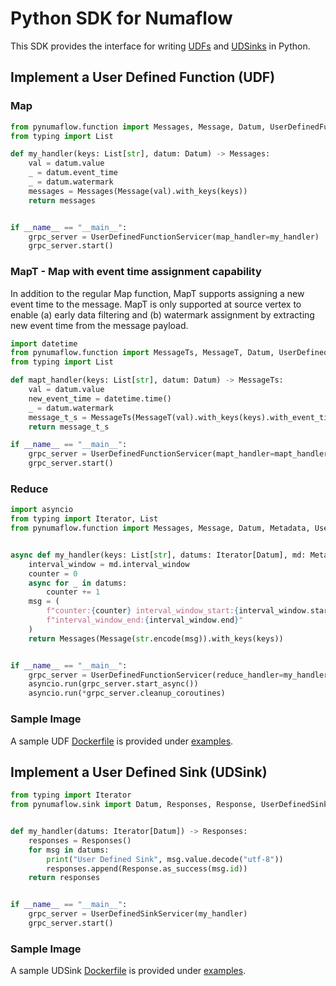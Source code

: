 # Python SDK for Numaflow

This SDK provides the interface for writing [UDFs](https://numaflow.numaproj.io/user-guide/user-defined-functions/user-defined-functions/) 
and [UDSinks](https://numaflow.numaproj.io/user-guide/sinks/user-defined-sinks/) in Python.

## Implement a User Defined Function (UDF)


### Map

```python
from pynumaflow.function import Messages, Message, Datum, UserDefinedFunctionServicer
from typing import List

def my_handler(keys: List[str], datum: Datum) -> Messages:
    val = datum.value
    _ = datum.event_time
    _ = datum.watermark
    messages = Messages(Message(val).with_keys(keys))
    return messages


if __name__ == "__main__":
    grpc_server = UserDefinedFunctionServicer(map_handler=my_handler)
    grpc_server.start()
```
### MapT - Map with event time assignment capability
In addition to the regular Map function, MapT supports assigning a new event time to the message.
MapT is only supported at source vertex to enable (a) early data filtering and (b) watermark assignment by extracting new event time from the message payload.

```python
import datetime
from pynumaflow.function import MessageTs, MessageT, Datum, UserDefinedFunctionServicer
from typing import List

def mapt_handler(keys: List[str], datum: Datum) -> MessageTs:
    val = datum.value
    new_event_time = datetime.time()
    _ = datum.watermark
    message_t_s = MessageTs(MessageT(val).with_keys(keys).with_event_time(new_event_time))
    return message_t_s

if __name__ == "__main__":
    grpc_server = UserDefinedFunctionServicer(mapt_handler=mapt_handler)
    grpc_server.start()
```

### Reduce

```python
import asyncio
from typing import Iterator, List
from pynumaflow.function import Messages, Message, Datum, Metadata, UserDefinedFunctionServicer


async def my_handler(keys: List[str], datums: Iterator[Datum], md: Metadata) -> Messages:
    interval_window = md.interval_window
    counter = 0
    async for _ in datums:
        counter += 1
    msg = (
        f"counter:{counter} interval_window_start:{interval_window.start} "
        f"interval_window_end:{interval_window.end}"
    )
    return Messages(Message(str.encode(msg)).with_keys(keys))


if __name__ == "__main__":
    grpc_server = UserDefinedFunctionServicer(reduce_handler=my_handler)
    asyncio.run(grpc_server.start_async())
    asyncio.run(*grpc_server.cleanup_coroutines)
```

### Sample Image
A sample UDF [Dockerfile](examples/function/forward_message/Dockerfile) is provided 
under [examples](examples/function/forward_message).

## Implement a User Defined Sink (UDSink)

```python
from typing import Iterator
from pynumaflow.sink import Datum, Responses, Response, UserDefinedSinkServicer


def my_handler(datums: Iterator[Datum]) -> Responses:
    responses = Responses()
    for msg in datums:
        print("User Defined Sink", msg.value.decode("utf-8"))
        responses.append(Response.as_success(msg.id))
    return responses


if __name__ == "__main__":
    grpc_server = UserDefinedSinkServicer(my_handler)
    grpc_server.start()
```

### Sample Image

A sample UDSink [Dockerfile](examples/sink/log/Dockerfile) is provided 
under [examples](examples/sink/log).
